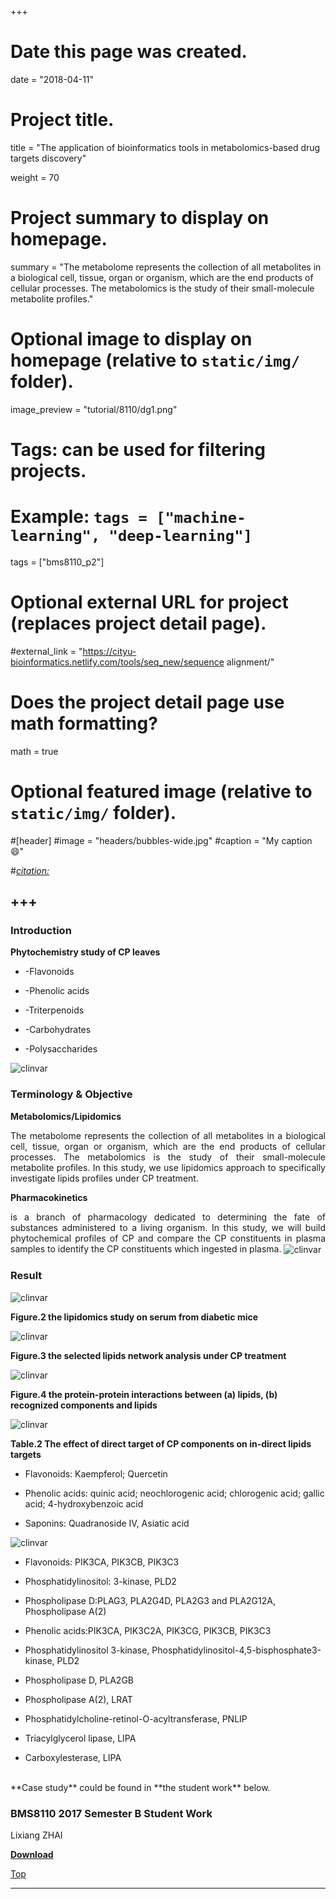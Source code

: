 +++
# Date this page was created.
date = "2018-04-11"

# Project title.
title = "The application of bioinformatics tools in metabolomics-based drug targets discovery"

weight = 70
# Project summary to display on homepage.
summary = "The metabolome represents the collection of all metabolites in a biological cell, tissue, organ or organism, which are the end products of cellular processes. The metabolomics is the study of their small-molecule metabolite profiles."

# Optional image to display on homepage (relative to `static/img/` folder).
image_preview = "tutorial/8110/dg1.png"

# Tags: can be used for filtering projects.
# Example: `tags = ["machine-learning", "deep-learning"]`
tags = ["bms8110_p2"]

# Optional external URL for project (replaces project detail page).
#external_link = "https://cityu-bioinformatics.netlify.com/tools/seq_new/sequence alignment/"


# Does the project detail page use math formatting?
math = true

# Optional featured image (relative to `static/img/` folder).
#[header]
#image = "headers/bubbles-wide.jpg"
#caption = "My caption :smile:"

#*[citation:](http://www.sequence-alignment.com/)*

+++
---

### Introduction

**Phytochemistry study of CP leaves**

* -Flavonoids

* -Phenolic acids

* -Triterpenoids

* -Carbohydrates

* -Polysaccharides  

<img src="/img/tutorial/8110/dg2.png" alt="clinvar" align="center">

### Terminology & Objective

**Metabolomics/Lipidomics**

<p align="justify">The metabolome represents the collection of all metabolites in a biological cell, tissue, organ or organism, which are the end products of cellular processes. The metabolomics is the study of their small-molecule metabolite profiles.
In this study, we use lipidomics approach to specifically investigate lipids profiles under CP treatment.

**Pharmacokinetics**

<p align="justify">is a branch of pharmacology dedicated to determining the fate of substances administered to a living organism. In this study, we will build phytochemical profiles of CP and compare the CP constituents in plasma samples to identify the CP constituents which ingested in plasma.

<img src="/img/tutorial/8110/dg3.png" alt="clinvar" align="center">

### Result

<img src="/img/tutorial/8110/dg4.png" alt="clinvar" align="center">

**Figure.2 the lipidomics study on serum from diabetic mice**

<img src="/img/tutorial/8110/dg5.png" alt="clinvar" align="center">

**Figure.3 the selected lipids network analysis under CP treatment**

<img src="/img/tutorial/8110/dg6.png" alt="clinvar" align="center">

**Figure.4 the protein-protein interactions between (a) lipids, (b) recognized components and lipids**

<img src="/img/tutorial/8110/dg7.png" alt="clinvar" align="center">

**Table.2 The effect of direct target of CP components on in-direct lipids targets**

* Flavonoids: Kaempferol; Quercetin

* Phenolic acids: quinic acid; neochlorogenic acid; chlorogenic acid; gallic acid; 4-hydroxybenzoic acid

* Saponins: Quadranoside IV, Asiatic acid

<img src="/img/tutorial/8110/dg8.png" alt="clinvar" align="center">

* Flavonoids: PIK3CA, PIK3CB, PIK3C3
* Phosphatidylinositol: 3-kinase, PLD2
* Phospholipase D:PLAG3, PLA2G4D, PLA2G3 and PLA2G12A, Phospholipase A(2)

* Phenolic acids:PIK3CA, PIK3C2A, PIK3CG, PIK3CB, PIK3C3                         
* Phosphatidylinositol 3-kinase, Phosphatidylinositol-4,5-bisphosphate3-kinase, PLD2
* Phospholipase D, PLA2GB                                                    
* Phospholipase A(2), LRAT
* Phosphatidylcholine-retinol-O-acyltransferase, PNLIP
* Triacylglycerol lipase, LIPA     
* Carboxylesterase, LIPA                                                              


<br>
**Case study** could be found in **the student work** below.

### BMS8110 2017 Semester B Student Work

Lixiang ZHAI

[**Download**](https://drive.google.com/file/d/1-yUMtnAFEl2Y696ACYmJIJZXGCwEUrVr/view?usp=sharing)

[<i class="fa fa-hand-o-up fa-1x "></i>Top](#top)

---